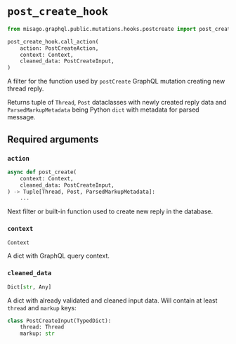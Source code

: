 # `post_create_hook`

```python
from misago.graphql.public.mutations.hooks.postcreate import post_create_hook

post_create_hook.call_action(
    action: PostCreateAction,
    context: Context,
    cleaned_data: PostCreateInput,
)
```

A filter for the function used by `postCreate` GraphQL mutation creating new thread reply.

Returns tuple of `Thread`, `Post` dataclasses with newly created reply data and `ParsedMarkupMetadata` being Python `dict` with metadata for parsed message.


## Required arguments

### `action`

```python
async def post_create(
    context: Context,
    cleaned_data: PostCreateInput,
) -> Tuple[Thread, Post, ParsedMarkupMetadata]:
    ...
```

Next filter or built-in function used to create new reply in the database.


### `context`

```python
Context
```

A dict with GraphQL query context.


### `cleaned_data`

```python
Dict[str, Any]
```

A dict with already validated and cleaned input data. Will contain at least `thread` and `markup` keys:

```python
class PostCreateInput(TypedDict):
    thread: Thread
    markup: str
```